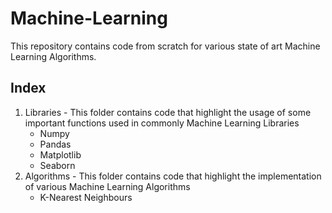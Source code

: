# Machine-Learning
This repository contains code from scratch for various state of art Machine Learning Algorithms.

## Index
<ol> 
  <li> Libraries - This folder contains code that highlight the usage of some important functions used in commonly Machine Learning Libraries
  <ul> 
    <li> Numpy 
    <li> Pandas
    <li> Matplotlib
    <li> Seaborn
  </ul>
  <li> Algorithms - This folder contains code that highlight the implementation of various Machine Learning Algorithms
  <ul> 
    <li> K-Nearest Neighbours

